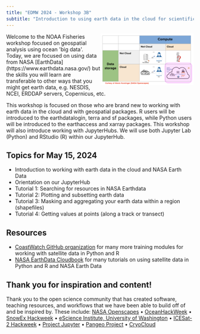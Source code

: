 ```yaml
---
title: "EDMW 2024 - Workshop 3B"
subtitle: "Introduction to using earth data in the cloud for scientific workflows"
---
```


<img src="images/cloud-overview.png" style="width:250px; float:right;">
Welcome to the NOAA Fisheries workshop focused on geospatial analysis using ocean 'big data'. Today, we are focused on using data from NASA [EarthData](https://www.earthdata.nasa.gov/) but the skills you will learn are transferable to other ways that you might get earth data, e.g. NESDIS, NCEI, ERDDAP servers, Copernicus, etc.

This workshop is focused on those who are brand new to working with earth data in the cloud and with geospatial packages. R users will be introduced to the earthdatalogin, terra and sf packages, while Python users will be introduced to the earthaccess and xarray packages.  This workshop will also introduce working with JupyterHubs. We will use both Jupyter Lab (Python) and RStudio (R) within our JupyterHub. 

## Topics for May 15, 2024

* Introduction to working with earth data in the cloud and NASA Earth Data
* Orientation on our JupyterHub
* Tutorial 1: Searching for resources in NASA Earthdata
* Tutorial 2: Plotting and subsetting earth data
* Tutorial 3: Masking and aggregating your earth data within a region (shapefiles)
* Tutorial 4: Getting values at points (along a track or transect)

## Resources

* [CoastWatch GitHub organization](https://github.com/coastwatch-training) for many more training modules for working with satellite data in Python and R
* [NASA EarthData Cloudbook](https://nasa-openscapes.github.io/earthdata-cloud-cookbook/) for many tutorials on using satellite data in Python and R and NASA Earth Data

## Thank you for inspiration and content!

Thank you to the open science community that has created software, teaching resources, and workflows that we have been able to build off of and be inspired by. These include: 
[NASA Openscapes](https://nasa-openscapes.github.io) &bullet; 
[OceanHackWeek](https://oceanhackweek.org) &bullet; 
[SnowEx Hackweek](https://snowex.hackweek.io/) &bullet; 
[eScience Institute, University of Washington](https://guidebook.hackweek.io/intro.html) &bullet; 
[ICESat-2 Hackweek](https://icesat-2-2022.hackweek.io/) &bullet;
[Project Jupyter](https://jupyter.org/) &bullet; 
[Pangeo Project](https://pangeo.io/) &bullet; 
[CryoCloud](https://cryointhecloud.com/)
<br/><br/>




